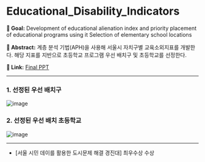 # Educational_Disability_Indicators

__📍 Goal:__ Development of educational alienation index and priority placement of educational programs using it Selection of elementary school locations

__📍 Abstract:__ 계층 분석 기법(APH)을 사용해 서울시 자치구별 교육소외지표를 개발한다. 해당 지표를 지반으로 초등학교 프로그램 우선 배치구 및 초등학교를 선정한다. 

__📍 Link:__ [Final PPT](https://github.com/jung-hyeon/Educational_Disability_Indicators/blob/main/10%ED%8C%80_%EC%B5%9C%EC%A2%85_%EB%B0%9C%ED%91%9Cppt.pdf) 
  
---- 
### 1. 선정된 우선 배치구
![image](https://github.com/jung-hyeon/Educational_Disability_Indicators/assets/79007759/f95cd7c6-c6dd-4f79-bb1f-aebcb8c97abe)


### 2. 선정된 우선 배치 초등학교

![image](https://github.com/jung-hyeon/Educational_Disability_Indicators/assets/79007759/a41bbe11-fd7a-4f8e-bca7-57d86cdfe2eb)
  
---

* [서울 시민 데이를 활용한 도시문제 해결 경진대] 최우수상 수상
